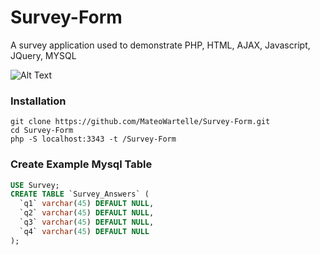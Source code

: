 # Survey-Form
A survey application used to demonstrate PHP, HTML, AJAX, Javascript, JQuery, MYSQL


![Alt Text](https://github.com/mateowartelle/Survey-Form/raw/master/AjaxExample.gif)

### Installation

```
git clone https://github.com/MateoWartelle/Survey-Form.git
cd Survey-Form
php -S localhost:3343 -t /Survey-Form
```

### Create Example Mysql Table

``` sql
USE Survey;
CREATE TABLE `Survey_Answers` (
  `q1` varchar(45) DEFAULT NULL,
  `q2` varchar(45) DEFAULT NULL,
  `q3` varchar(45) DEFAULT NULL,
  `q4` varchar(45) DEFAULT NULL
);
```

